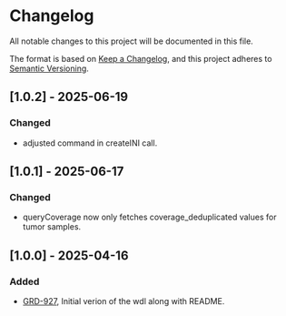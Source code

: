# Changelog
All notable changes to this project will be documented in this file.

The format is based on [Keep a Changelog](https://keepachangelog.com/en/1.0.0/),
and this project adheres to [Semantic Versioning](https://semver.org/spec/v2.0.0.html).


## [1.0.2] - 2025-06-19
### Changed
- adjusted command in createINI call. 

## [1.0.1] - 2025-06-17
### Changed
- queryCoverage now only fetches coverage_deduplicated values for tumor samples. 

## [1.0.0] - 2025-04-16
### Added
- [GRD-927](https://jira.oicr.on.ca/browse/GRD-927), Initial verion of the wdl along with README. 
